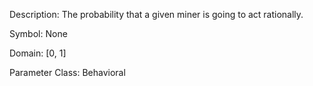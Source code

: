 Description: The probability that a given miner is going to act rationally.

Symbol: None

Domain: [0, 1]

Parameter Class: Behavioral

